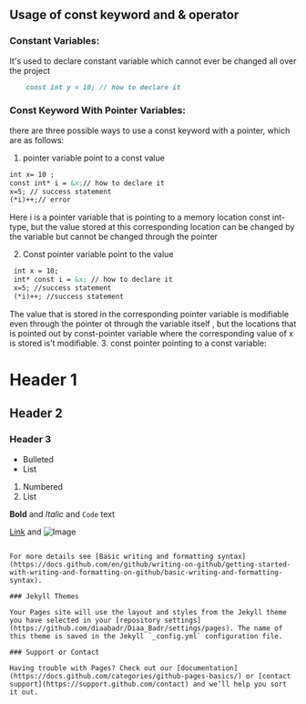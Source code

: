 ## Usage of const keyword and & operator

### Constant Variables:

It's used to declare constant variable which cannot ever be changed all over the project

```markdown
    const int y = 10; // how to declare it
```
### Const Keyword With Pointer Variables:
there are three possible ways to use a const keyword with a pointer, which are as follows:
1. pointer variable point to a const value
```markdown
int x= 10 ;
const int* i = &x;// how to declare it 
x=5; // success statement
(*i)++;// error
```
Here i is a pointer variable that is pointing to a memory location const int-type, but the value stored at this corresponding location can be changed by the variable but cannot be changed through the pointer

2. Const pointer variable point to the value
 ```markdown
  int x = 10; 
  int* const i = &x; // how to declare it 
  x=5; //success statement
  (*i)++; //success statement
  ```
  The value that is stored in the corresponding pointer variable is modifiable even through the pointer ot through the variable itself , but the locations that is pointed out by const-pointer variable where the corresponding value of x is stored is’t modifiable. 
  3. const pointer pointing to a const variable:
# Header 1
## Header 2
### Header 3

- Bulleted
- List

1. Numbered
2. List

**Bold** and _Italic_ and `Code` text

[Link](url) and ![Image](src)
```

For more details see [Basic writing and formatting syntax](https://docs.github.com/en/github/writing-on-github/getting-started-with-writing-and-formatting-on-github/basic-writing-and-formatting-syntax).

### Jekyll Themes

Your Pages site will use the layout and styles from the Jekyll theme you have selected in your [repository settings](https://github.com/diaabadr/Diaa_Badr/settings/pages). The name of this theme is saved in the Jekyll `_config.yml` configuration file.

### Support or Contact

Having trouble with Pages? Check out our [documentation](https://docs.github.com/categories/github-pages-basics/) or [contact support](https://support.github.com/contact) and we’ll help you sort it out.
